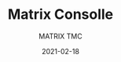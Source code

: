 ---
designer: "Claudio Dondoli - Marco Pocci"
description: "Matrix%20is%20a%20collection%20of%20tables%2C%20desks%20and%20consoles%20with%20simple%20and%20basic%20lines%2C%20light%20structures%20but%20of%20great%20solidity.%20Console%20with%20shaped%20die-casted%20aluminium%20frame%2C%20glass%20top%20and%20MDF%20extension%20that%20opens%20as%20a%20book."
image_primary: "img/Matrix_TMC_01_zoom.jpg"
image_secondary: "img/Matrix_TMC_02_zoom.jpg"
manufacturer: "Pedrali"
href: "https://www.pedrali.it/en/products/catalog/Table-MATRIX-TMC/"
subtitle: "MATRIX TMC"
tags: 
  - "Pedrali"
  - "Tables"
title: "Matrix Consolle"
category: "Tables"
slug: "/manufacturers/pedrali/tables/claudio-dondoli-marco-pocci-matrix-consolle"
date: "2021-02-18"
---